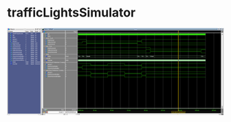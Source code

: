 # trafficLightsSimulator
![](https://github.com/RumeysaCeylan/trafficLightsSimulator/blob/master/finnal.png)

